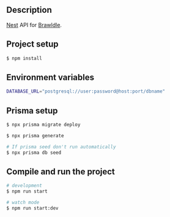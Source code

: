 ## Description

[Nest](https://github.com/nestjs/nest) API for [Brawldle](https://brawldle.vercel.app/).

## Project setup

```bash
$ npm install
```

## Environment variables

```sh
DATABASE_URL="postgresql://user:password@host:port/dbname"
```

## Prisma setup

```bash
$ npx prisma migrate deploy

$ npx prisma generate

# If prisma seed don't run automatically
$ npx prisma db seed
```

## Compile and run the project

```bash
# development
$ npm run start

# watch mode
$ npm run start:dev
```